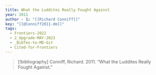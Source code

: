 ```yaml
---
title: What the Luddites Really Fought Against
year: 2011
author - 1: "[[Richard Conniff]]"
key: "[[@Conniff2011-dm]]"
tags:
  - Frontiers-2022
  - 2_Upgrade-MAY-2023
  - _BibTex-to-MD-Git
  - Cited-for-Frontiers
---
```


> [!bibliography]
> Conniff, Richard. 2011. “What the Luddites Really Fought Against.”